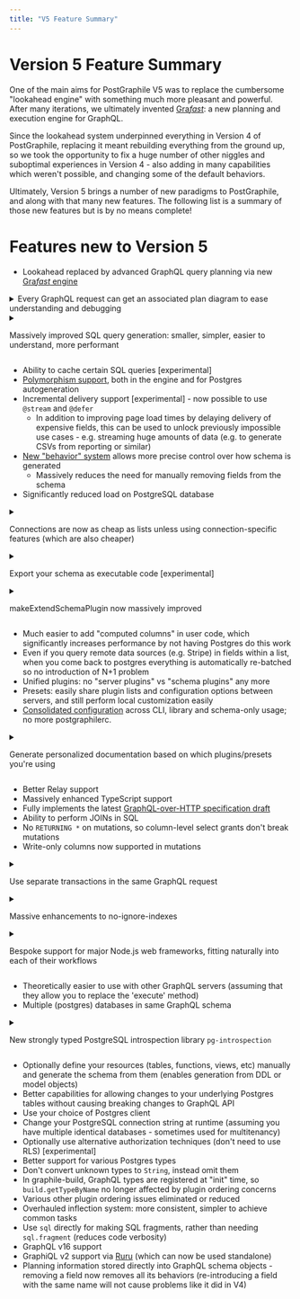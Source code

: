 ```yaml
---
title: "V5 Feature Summary"
---
```


# Version 5 Feature Summary

One of the main aims for PostGraphile V5 was to replace the cumbersome "lookahead engine"
with something much more pleasant and powerful. After many iterations, we ultimately invented
[Gra*fast*](https://grafast.org/): a new planning and execution engine for GraphQL.

Since the lookahead system underpinned everything in Version 4 of PostGraphile, replacing it
meant rebuilding everything from the ground up, so we took the opportunity to fix a huge number
of other niggles and suboptimal experiences in Version 4 - also adding in many capabilities which
weren't possible, and changing some of the default behaviors.

Ultimately, Version 5 brings a number of new paradigms to PostGraphile, and along with that many
new features. The following list is a summary of those new features but is by no means complete!

# Features new to Version 5

<div class='featureSummary'>

- Lookahead replaced by advanced GraphQL query planning via new [Gra*fast* engine](https://grafast.org/grafast/)

<details>

<summary>Every GraphQL request can get an associated plan diagram to ease understanding and debugging</summary>

<figure>

[![A Grafast plan diagram for an AllPosts query](../../static/img/news/2023-04-26-mermaid-diagram.png)](../../static/img/news/2023-04-26-mermaid-diagram.png)

<figcaption>

An autogenerated Gra*fast* plan diagram for the displayed GraphQL query. Plan diagrams detail the steps required to complete a GraphQL request and show how the data flows between them. See ["Plan Diagrams"](https://grafast.org/grafast/plan-diagrams) in the Gra*fast* documentation for more details.

</figcaption>
</figure>

</details>

<details>

<summary>

Massively improved SQL query generation: smaller, simpler, easier to understand, more performant

</summary>

<figure>

[![A GraphQL query for AllPosts](../../static/img/news/2023-04-26-v4-v5-comparison.png)](../../static/img/news/2023-04-26-v4-v5-comparison.png)

<figcaption>

An example of the vast improvement in the autogenerated SQL queries in Version 5 as compared to Version 4 for the same query. Generated SQL is now easier to understand and debug, and the V5 SQL query shown is twice as fast as the V4 SQL query.

</figcaption>
</figure>
</details>

- Ability to cache certain SQL queries [experimental]
- [Polymorphism support](../polymorphism.md), both in the engine and for Postgres autogeneration
- Incremental delivery support [experimental] - now possible to use `@stream` and `@defer`
  - In addition to improving page load times by delaying delivery of expensive fields, this can be used to unlock previously impossible use cases - e.g. streaming huge amounts of data (e.g. to generate CSVs from reporting or similar)
- [New "behavior" system](../behavior.md) allows more precise control over how schema is generated
  - Massively reduces the need for manually removing fields from the schema
- Significantly reduced load on PostgreSQL database

<details>
<summary>

Connections are now as cheap as lists unless using connection-specific features (which are also cheaper)

</summary>
- Thanks to new planning system, "hasNextPage" / "hasPreviousPage" can be achieved by just fetching an extra row
- Cursors are much cheaper

</details>

<details>
<summary>

Export your schema as executable code [experimental]

</summary>

Great for serverless:

- no run-time introspection
- fewer dependencies
- lower memory usage
- near-instant startup (great for serverless)

Also helps with understanding how the system/plans/etc works; and enables a path to migrate away from auto-generated should you later want to

See ["Exporting your schema"](../exporting-schema.md) for more information.

</details>

<details>
<summary>

makeExtendSchemaPlugin now massively improved

</summary>

No more `selectGraphQLResultFromTable`, `@requires`, `@pgQuery` or other hacks to abstract away the complicated lookahead system. Instead, use straightforward declarative code for all these concerns, integrating deeply and automatically with the Gra*fast* operation plan

Extending auto-generated types should always work, independent of plugin order

User data and Postgres leaf data (e.g. column values) can be used interchangeably and the planning system will automatically optimize Postgres data (via inlining) if it can

</details>

- Much easier to add "computed columns" in user code, which significantly increases performance by not having Postgres do this work
- Even if you query remote data sources (e.g. Stripe) in fields within a list, when you come back to postgres everything is automatically re-batched so no introduction of N+1 problem
- Unified plugins: no "server plugins" vs "schema plugins" any more
- Presets: easily share plugin lists and configuration options between servers, and still perform local customization easily
- [Consolidated configuration](../config.md) across CLI, library and schema-only usage; no more postgraphilerc.

<details>
<summary>

Generate personalized documentation based on which plugins/presets you're using

</summary>

<figure>

[![Cropped screenshot of 'graphile config options'](../graphile-config-options-screenshot.png)](./graphile-config-options-screenshot.png)

<figcaption>Screenshot of part of the coloured markdown output from executing <code>graphile config options</code> showing the options available to be set inside the config file.</figcaption>
</figure>

<figure>

![Initial output of the `graphile inflection list` command](../graphile-inflection-list-1.png)

<figcaption>Screenshot showing the initial output of the <code>graphile inflection list</code> command, including a summary of the available inflectors and their arguments.</figcaption>
</figure>

<figure>

![More detailed output from later in the `graphile inflection list` command](../graphile-inflection-list-2.png)

<figcaption>Screenshot from lower down in the output of the <code>graphile inflection list</code> command, detailing each inflector, its documentation and its rough TypeScript definition.</figcaption>
</figure>

<figure>

[![Cropped screenshot of 'graphile config print'](../graphile-config-print-screenshot.png)](./graphile-config-print-screenshot.png)

<figcaption>Screenshot of part of the coloured output from executing <code>graphile config print</code> showing the options that the local configuration file is using.</figcaption>
</figure>

(More to come!)

</details>

- Better Relay support
- Massively enhanced TypeScript support
- Fully implements the latest [GraphQL-over-HTTP specification draft](https://graphql.github.io/graphql-over-http/draft/)
- Ability to perform JOINs in SQL
- No `RETURNING *` on mutations, so column-level select grants don't break mutations
- Write-only columns now supported in mutations

<details>
<summary>

Use separate transactions in the same GraphQL request

</summary>

Parts of mutations can now use a connection string with elevated privileges without transaction isolation causing these changes to not be reflected in the mutation payload

</details>
<details>

<summary>

Massive enhancements to no-ignore-indexes

</summary>

Including ability to overrule, and only preventing the expensive backwards relations whilst still allowing the cheap forwards relations.

</details>

<details>
<summary>

Bespoke support for major Node.js web frameworks, fitting naturally into each of their workflows

</summary>

Even makes use of things like vendor-specific websocket modules (e.g. `@fastify/websocket` or `koa-websocket`) for deeply integrated websocket support

</details>

- Theoretically easier to use with other GraphQL servers (assuming that they allow you to replace the 'execute' method)
- Multiple (postgres) databases in same GraphQL schema

<details>
<summary>

New strongly typed PostgreSQL introspection library `pg-introspection`

</summary>

Now generated from Postgres documentation and strongly typed (view postgres docs when hovering an introspection value in your editor!), plus much simpler so should work better with other postgres-alikes 🤞

</details>

- Optionally define your resources (tables, functions, views, etc) manually and generate the schema from them (enables generation from DDL or model objects)
- Better capabilities for allowing changes to your underlying Postgres tables without causing breaking changes to GraphQL API
- Use your choice of Postgres client
- Change your PostgreSQL connection string at runtime (assuming you have multiple identical databases - sometimes used for multitenancy)
- Optionally use alternative authorization techniques (don't need to use RLS) [experimental]
- Better support for various Postgres types
- Don't convert unknown types to `String`, instead omit them
- In graphile-build, GraphQL types are registered at "init" time, so `build.getTypeByName` no longer affected by plugin ordering concerns
- Various other plugin ordering issues eliminated or reduced
- Overhauled inflection system: more consistent, simpler to achieve common tasks
- Use `sql` directly for making SQL fragments, rather than needing `sql.fragment` (reduces code verbosity)
- GraphQL v16 support
- GraphiQL v2 support via [Ruru](https://grafast.org/ruru/) (which can now be used standalone)
- Planning information stored directly into GraphQL schema objects - removing a field now removes all its behaviors (re-introducing a field with the same name will not cause problems like it did in V4)

</div>
